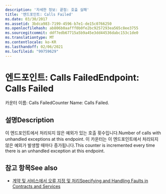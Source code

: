```yaml
---
description: '자세한 정보: 끝점: 호출 실패'
title: '엔드포인트: Calls Failed'
ms.date: 03/30/2017
ms.assetid: 3bdca983-7199-4596-b7e1-de15c0766250
ms.openlocfilehash: ab806b0aafff0b0fe2bc9257293ea565c8ee3755
ms.sourcegitcommit: ddf7edb67715a5b9a45e3dd44536dabc153c1de0
ms.translationtype: MT
ms.contentlocale: ko-KR
ms.lasthandoff: 02/06/2021
ms.locfileid: "99759629"
---
```

# <a name="endpoint-calls-failed"></a><span data-ttu-id="bf49e-103">엔드포인트: Calls Failed</span><span class="sxs-lookup"><span data-stu-id="bf49e-103">Endpoint: Calls Failed</span></span>

<span data-ttu-id="bf49e-104">카운터 이름: Calls Failed</span><span class="sxs-lookup"><span data-stu-id="bf49e-104">Counter Name: Calls Failed.</span></span>  
  
## <a name="description"></a><span data-ttu-id="bf49e-105">설명</span><span class="sxs-lookup"><span data-stu-id="bf49e-105">Description</span></span>  

 <span data-ttu-id="bf49e-106">이 엔드포인트에서 처리되지 않은 예외가 있는 호출 횟수입니다.</span><span class="sxs-lookup"><span data-stu-id="bf49e-106">Number of calls with unhandled exceptions at this endpoint.</span></span> <span data-ttu-id="bf49e-107">이 카운터는 이 엔드포인트에서 처리되지 않은 예외가 발생할 때마다 증가됩니다.</span><span class="sxs-lookup"><span data-stu-id="bf49e-107">This counter is incremented every time there is an unhandled exception at this endpoint.</span></span>  
  
## <a name="see-also"></a><span data-ttu-id="bf49e-108">참고 항목</span><span class="sxs-lookup"><span data-stu-id="bf49e-108">See also</span></span>

- [<span data-ttu-id="bf49e-109">계약 및 서비스에서 오류 지정 및 처리</span><span class="sxs-lookup"><span data-stu-id="bf49e-109">Specifying and Handling Faults in Contracts and Services</span></span>](../../specifying-and-handling-faults-in-contracts-and-services.md)
